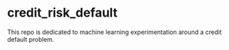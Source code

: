# credit_risk_default
This repo is dedicated to machine learning experimentation around a credit default problem.

